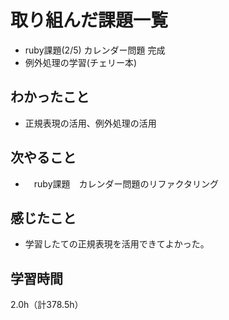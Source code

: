 # 取り組んだ課題一覧
- ruby課題(2/5) カレンダー問題 完成
- 例外処理の学習(チェリー本)

## わかったこと
- 正規表現の活用、例外処理の活用
  
## 次やること
- 　ruby課題　カレンダー問題のリファクタリング

## 感じたこと
- 学習したての正規表現を活用できてよかった。
  
## 学習時間　
2.0h（計378.5h）
